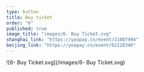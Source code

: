 ```yaml
---
type: button
title: Buy ticket
order: "6"
published: true
image_title: "images/6- Buy Ticket.svg"
shanghai_link: "https://yoopay.cn/event/21087994"
beijing_link: "https://yoopay.cn/event/62228346"
---
```


![6- Buy Ticket.svg](/images/6- Buy Ticket.svg)
